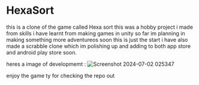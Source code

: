 # HexaSort


this is a clone of the game called Hexa sort this was a hobby project i made from skills i have learnt from making games in unity so far im planning in making something more adventureos soon this is just the start i have also made a scrabble clone which im polishing up and adding to both app store and android play store soon.

heres a image of developmemt : 
![Screenshot 2024-07-02 025347](https://github.com/amm4rdev/HexaSort/assets/146736240/aab02af4-9007-4687-8188-edac37ddb526)


enjoy the game ty for checking the repo out 
